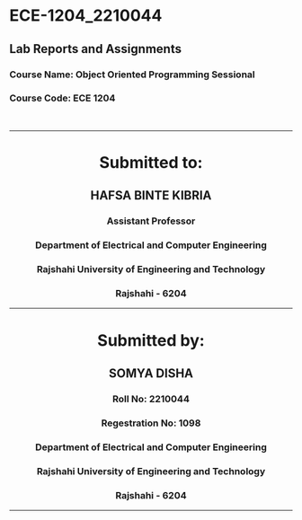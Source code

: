 # ECE-1204_2210044
## **Lab Reports and Assignments**
### **Course Name:** Object Oriented Programming Sessional
### **Course Code:** ECE 1204

<br>

<div align="center">

---  
#  Submitted to: 

## **HAFSA BINTE KIBRIA**
### Assistant Professor
### Department of Electrical and Computer Engineering
### Rajshahi University of Engineering and Technology
### Rajshahi - 6204

---

# Submitted by:

## **SOMYA DISHA**
### Roll No: 2210044
### Regestration No: 1098
### Department of Electrical and Computer Engineering
### Rajshahi University of Engineering and Technology
### Rajshahi - 6204

---
</div>




